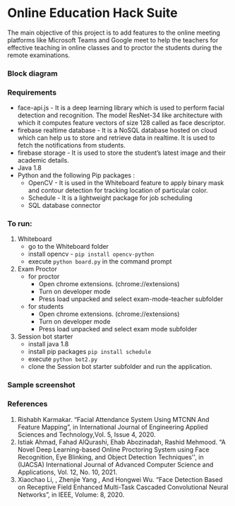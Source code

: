 # Online Education Hack Suite
The main objective of this project is to add features to the online meeting platforms like Microsoft Teams and Google meet to help the teachers for effective teaching in online classes and to proctor the students during the remote examinations. 

### Block diagram

### Requirements
* face-api.js -  It is a deep learning library which is used to perform facial  detection and  recognition. The model ResNet-34 like architecture with which it computes feature vectors of size 128 called as face descriptor. 
* firebase realtime database -  It is a NoSQL database hosted on cloud which can help us to store and retrieve data in realtime. It is used to fetch the notifications from students.
* firebase storage -  It is used to store the student’s latest image and their academic details.
* Java 1.8
* Python and the following Pip packages :
  * OpenCV - It is used in the Whiteboard feature to  apply binary mask and contour detection for tracking location of particular color.
  * Schedule - It is a lightweight package for job scheduling 
  * SQL database connector


### To run:
1.  Whiteboard
    * go to the Whiteboard folder
    * install opencv -  `pip install opencv-python`
    * execute `python board.py` in the command prompt
2.  Exam Proctor
    * for proctor 
      * Open chrome extensions. (chrome://extensions)
      * Turn on developer mode
      * Press load unpacked and select exam-mode-teacher subfolder
    * for students
      * Open chrome extensions. (chrome://extensions)
      * Turn on developer mode
      * Press load unpacked and select exam mode subfolder
3.  Session bot starter
    * install java 1.8
    * install pip packages
      `pip install schedule`
    * execute `python bot2.py`
    * clone the Session bot starter subfolder and run the application.
  
### Sample screenshot
 
### References
1.  Rishabh Karmakar. “Facial Attendance System Using MTCNN And Feature Mapping”, in International Journal of Engineering Applied Sciences and Technology,Vol. 5, Issue 4, 2020.
2.   Istiak Ahmad, Fahad AlQurashi, Ehab Abozinadah, Rashid Mehmood. “A Novel Deep Learning-based Online Proctoring System using Face Recognition, Eye Blinking, and Object Detection Techniques'', in (IJACSA) International Journal of Advanced Computer Science and Applications, Vol. 12, No. 10, 2021.
3.  Xiaochao Li, , Zhenjie Yang , And Hongwei Wu. “Face Detection Based on Receptive Field Enhanced Multi-Task Cascaded Convolutional Neural Networks”, in IEEE, Volume: 8, 2020.

